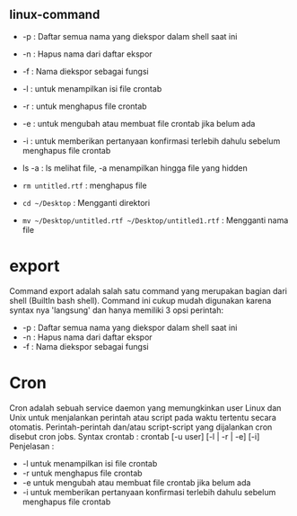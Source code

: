 ## linux-command

* -p : Daftar semua nama yang diekspor dalam shell saat ini
* -n : Hapus nama dari daftar ekspor
* -f : Nama diekspor sebagai fungsi

* -l : untuk menampilkan isi file crontab
* -r : untuk menghapus file crontab
* -e : untuk mengubah atau membuat file crontab jika belum ada
* -i : untuk memberikan pertanyaan konfirmasi terlebih dahulu sebelum menghapus file crontab

* ls -a : ls melihat file, -a menampilkan hingga file yang hidden

* `rm untitled.rtf` : menghapus file
* `cd ~/Desktop` : Mengganti direktori
* `mv ~/Desktop/untitled.rtf ~/Desktop/untitled1.rtf` : Mengganti nama file






# export
Command export adalah salah satu command yang merupakan bagian dari shell (BuiltIn bash shell). Command ini cukup mudah digunakan karena syntax nya 'langsung' dan hanya memiliki 3 opsi perintah:

* -p : Daftar semua nama yang diekspor dalam shell saat ini
* -n : Hapus nama dari daftar ekspor
* -f : Nama diekspor sebagai fungsi

# Cron
Cron adalah sebuah service daemon yang memungkinkan user Linux dan Unix untuk menjalankan perintah atau script pada waktu tertentu secara otomatis. Perintah-perintah dan/atau script-script yang dijalankan cron disebut cron jobs. Syntax crontab : crontab [-u user] [-l | -r | -e] [-i] Penjelasan :

* -l untuk menampilkan isi file crontab
* -r untuk menghapus file crontab
* -e untuk mengubah atau membuat file crontab jika belum ada
* -i untuk memberikan pertanyaan konfirmasi terlebih dahulu sebelum menghapus file crontab
